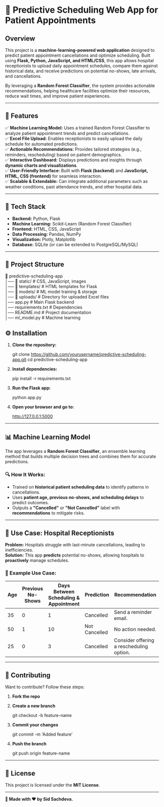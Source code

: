 # 🏥 Predictive Scheduling Web App for Patient Appointments

## Overview
This project is a **machine-learning-powered web application** designed to predict patient appointment cancellations and optimize scheduling. Built using **Flask, Python, JavaScript, and HTML/CSS**, this app allows hospital receptionists to upload daily appointment schedules, compare them against historical data, and receive predictions on potential no-shows, late arrivals, and cancellations.

By leveraging a **Random Forest Classifier**, the system provides actionable recommendations, helping healthcare facilities optimize their resources, reduce wait times, and improve patient experiences.

---

## 🚀 Features
✅ **Machine Learning Model:** Uses a trained Random Forest Classifier to analyze patient appointment trends and predict cancellations.  
✅ **Excel File Upload:** Enables receptionists to easily upload the daily schedule for automated predictions.  
✅ **Actionable Recommendations:** Provides tailored strategies (e.g., reminders, rescheduling) based on patient demographics.  
✅ **Interactive Dashboard:** Displays predictions and insights through **dynamic charts and visualizations**.  
✅ **User-Friendly Interface:** Built with **Flask (backend)** and **JavaScript, HTML, CSS (frontend)** for seamless interaction.  
✅ **Scalable & Extendable:** Can integrate additional parameters such as weather conditions, past attendance trends, and other hospital data.

---

## 📌 Tech Stack
- **Backend:** Python, Flask  
- **Machine Learning:** Scikit-Learn (Random Forest Classifier)  
- **Frontend:** HTML, CSS, JavaScript  
- **Data Processing:** Pandas, NumPy  
- **Visualization:** Plotly, Matplotlib  
- **Database:** SQLite (or can be extended to PostgreSQL/MySQL)  

---

## 📂 Project Structure
📂 predictive-scheduling-app  
│── 📂 static/             # CSS, JavaScript, images  
│── 📂 templates/          # HTML templates for Flask  
│── 📂 models/             # ML model training & storage  
│── 📂 uploads/            # Directory for uploaded Excel files  
│── app.py                # Main Flask backend  
│── requirements.txt       # Dependencies  
│── README.md              # Project documentation  
│── ml_model.py            # Machine learning


## ⚙️ Installation

1. **Clone the repository:**

   git clone https://github.com/yourusername/predictive-scheduling-app.git
   cd predictive-scheduling-app

2. **Install dependencies:**

   pip install -r requirements.txt

3. **Run the Flask app:**

   python app.py

4. **Open your browser and go to:**

   http://127.0.0.1:5000

---

## 📊 Machine Learning Model

The app leverages a **Random Forest Classifier**, an ensemble learning method that builds multiple decision trees and combines them for accurate predictions.

### 🔍 How It Works:
- Trained on **historical patient scheduling data** to identify patterns in cancellations.
- Uses **patient age, previous no-shows, and scheduling delays** to predict outcomes.
- Outputs a **"Cancelled"** or **"Not Cancelled"** label with **recommendations** to mitigate risks.

---

## 🏥 Use Case: Hospital Receptionists

**Problem:** Hospitals struggle with last-minute cancellations, leading to inefficiencies.  
**Solution:** This app **predicts** potential no-shows, allowing hospitals to **proactively** manage schedules.

### 📌 Example Use Case:

| Age | Previous No-Shows | Days Between Scheduling & Appointment | Prediction | Recommendation |
|----|------------------|---------------------------------|------------|---------------|
| 35  | 0              | 1                               | Cancelled  | Send a reminder email. |
| 50  | 1              | 10                              | Not Cancelled | No action needed. |
| 25  | 0              | 3                               | Cancelled  | Consider offering a rescheduling option. |

---

## 🤝 Contributing

Want to contribute? Follow these steps:

1. **Fork the repo**
2. **Create a new branch**  
   
   git checkout -b feature-name

3. **Commit your changes**  

   git commit -m 'Added feature'

4. **Push the branch**  

   git push origin feature-name

---

## 📜 License

This project is licensed under the **MIT License**.

---

**🚀 Made with ❤️ by Sid Sachdeva.**


